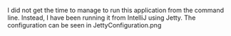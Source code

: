 I did not get the time to manage to run this application from the command line. Instead, I have been running it from IntelliJ using Jetty. The configuration can be seen in JettyConfiguration.png
